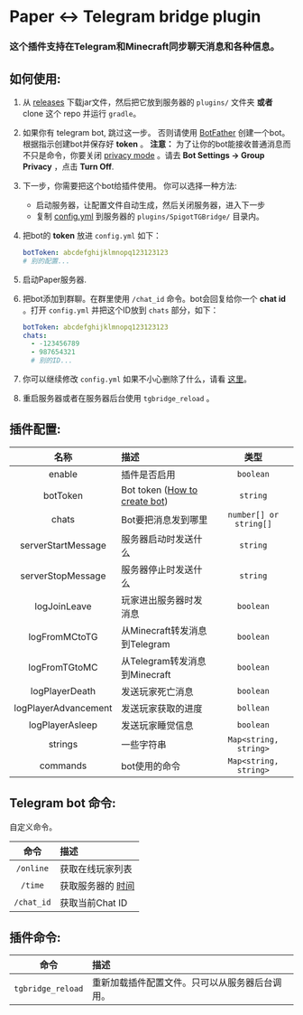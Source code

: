# Paper <-> Telegram bridge plugin

### 这个插件支持在Telegram和Minecraft同步聊天消息和各种信息。

## 如何使用:

1. 从 [releases](https://github.com/YukisawaNya/paper-tg-bridge/releases) 下载jar文件，然后把它放到服务器的 `plugins/` 文件夹 **或者** clone
   这个 repo 并运行 `gradle`。

2. 如果你有 telegram bot, 跳过这一步。 否则请使用 [BotFather](https://t.me/BotFather) 创建一个bot。根据指示创建bot并保存好 __token__ 。 **注意：**
   为了让你的bot能接收普通消息而不只是命令，你要关闭 [privacy mode](https://core.telegram.org/bots#privacy-mode) 。请去 **Bot Settings -> Group
   Privacy** ，点击 **Turn Off**.

3. 下一步，你需要把这个bot给插件使用。 你可以选择一种方法:
   - 启动服务器，让配置文件自动生成，然后关闭服务器，进入下一步
   - 复制 [config.yml](https://raw.githubusercontent.com/YukisawaNya/paper-tg-bridge/master/src/main/resources/config.yml)
     到服务器的 `plugins/SpigotTGBridge/` 目录内。

4. 把bot的 __token__ 放进 `config.yml` 如下：
   ```yaml
   botToken: abcdefghijklmnopq123123123
   # 别的配置...
   ```

5. 启动Paper服务器.

6. 把bot添加到群聊。在群里使用 `/chat_id` 命令。bot会回复给你一个 __chat id__ 。打开 `config.yml` 并把这个ID放到 `chats` 部分，如下：
    ```yaml
    botToken: abcdefghijklmnopq123123123
    chats:
      - -123456789
      - 987654321
      # 别的ID...
    ```

7. 你可以继续修改 `config.yml`
   如果不小心删除了什么，请看 [这里](https://raw.githubusercontent.com/YukisawaNya/paper-tg-bridge/master/src/main/resources/config.yml)。

8. 重启服务器或者在服务器后台使用 `tgbridge_reload` 。

## 插件配置:

|           名称           | 描述                                                                                      |           类型           |
|:----------------------:|:----------------------------------------------------------------------------------------|:----------------------:|
|         enable         | 插件是否启用                                                                                  |       `boolean`        |
|        botToken        | Bot token ([How to create bot](https://core.telegram.org/bots#3-how-do-i-create-a-bot)) |        `string`        |
|         chats          | Bot要把消息发到哪里                                                                             | `number[] or string[]` |
|   serverStartMessage   | 服务器启动时发送什么                                                                              |        `string`        |
|   serverStopMessage    | 服务器停止时发送什么                                                                              |        `string`        |
|      logJoinLeave      | 玩家进出服务器时发消息                                                                             |       `boolean`        |
|     logFromMCtoTG      | 从Minecraft转发消息到Telegram                                                                 |       `boolean`        |
|     logFromTGtoMC      | 从Telegram转发消息到Minecraft                                                                 |       `boolean`        |
|     logPlayerDeath     | 发送玩家死亡消息                                                                                |       `boolean`        |
|  logPlayerAdvancement  | 发送玩家获取的进度                                                                               |       `bollean`        |
|    logPlayerAsleep     | 发送玩家睡觉信息                                                                                |       `boolean`        |
|        strings         | 一些字符串                                                                                   | `Map<string, string>`  |
|        commands        | bot使用的命令                                                                                | `Map<string, string>`  |

## Telegram bot 命令:

自定义命令。

|     命令     | 描述                                                           |
|:----------:|:-------------------------------------------------------------|
| `/online`  | 获取在线玩家列表                                                     |
|  `/time`   | 获取服务器的 [时间](https://minecraft.gamepedia.com/Day-night_cycle) |
| `/chat_id` | 获取当前Chat ID                                                  |

## 插件命令:

|        命令         | 描述                      |
|:-----------------:|:------------------------|
| `tgbridge_reload` | 重新加载插件配置文件。只可以从服务器后台调用。 |
